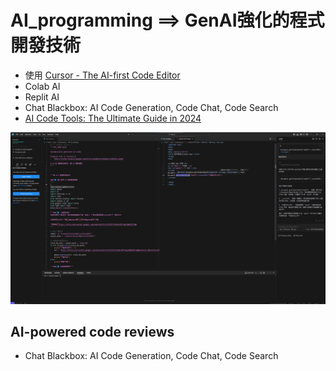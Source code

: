# AI_programming ==> GenAI強化的程式開發技術
- 使用 [Cursor - The AI-first Code Editor](https://cursor.sh/)
- Colab AI
- Replit AI
- Chat Blackbox: AI Code Generation, Code Chat, Code Search
- [AI Code Tools: The Ultimate Guide in 2024](https://codesubmit.io/blog/ai-code-tools/)

![cursor_1.png](cursor_1.png)

## AI-powered code reviews
- Chat Blackbox: AI Code Generation, Code Chat, Code Search 
